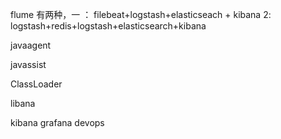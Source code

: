flume
有两种，一 ： filebeat+logstash+elasticseach + kibana 2: logstash+redis+logstash+elasticsearch+kibana

javaagent

javassist

ClassLoader

libana

kibana       grafana
devops